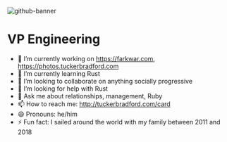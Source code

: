 ![github-banner](https://user-images.githubusercontent.com/63799/117485509-702ca180-af36-11eb-8580-a4e87c850530.png)

# VP Engineering 

- 🔭 I’m currently working on https://farkwar.com, https://photos.tuckerbradford.com
- 🌱 I’m currently learning Rust
- 👯 I’m looking to collaborate on anything socially progressive
- 🤔 I’m looking for help with Rust
- 💬 Ask me about relationships, management, Ruby
- 📫 How to reach me: http://tuckerbradford.com/card
- 😄 Pronouns: he/him
- ⚡ Fun fact: I sailed around the world with my family between 2011 and 2018
